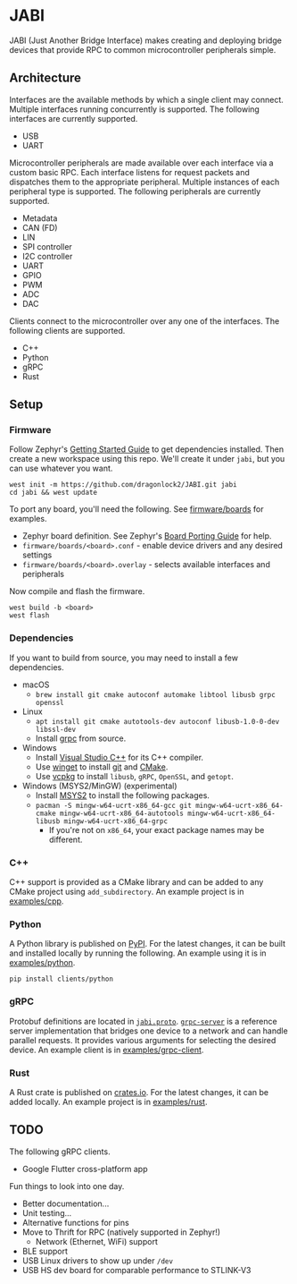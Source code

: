 # JABI

JABI (Just Another Bridge Interface) makes creating and deploying bridge devices that provide RPC to common microcontroller peripherals simple.

## Architecture

Interfaces are the available methods by which a single client may connect. Multiple interfaces running concurrently is supported. The following interfaces are currently supported.

- USB
- UART

Microcontroller peripherals are made available over each interface via a custom basic RPC. Each interface listens for request packets and dispatches them to the appropriate peripheral. Multiple instances of each peripheral type is supported. The following peripherals are currently supported.

- Metadata
- CAN (FD)
- LIN
- SPI controller
- I2C controller
- UART
- GPIO
- PWM
- ADC
- DAC

Clients connect to the microcontroller over any one of the interfaces. The following clients are supported.

- C++
- Python
- gRPC
- Rust

## Setup

### Firmware

Follow Zephyr's [Getting Started Guide](https://docs.zephyrproject.org/latest/getting_started/index.html) to get dependencies installed. Then create a new workspace using this repo. We'll create it under `jabi`, but you can use whatever you want.

```
west init -m https://github.com/dragonlock2/JABI.git jabi
cd jabi && west update
```

To port any board, you'll need the following. See [firmware/boards](firmware/boards/) for examples.

- Zephyr board definition. See Zephyr's [Board Porting Guide](https://docs.zephyrproject.org/latest/hardware/porting/board_porting.html) for help.
- `firmware/boards/<board>.conf` - enable device drivers and any desired settings
- `firmware/boards/<board>.overlay` - selects available interfaces and peripherals

Now compile and flash the firmware.

```
west build -b <board>
west flash
```

### Dependencies

If you want to build from source, you may need to install a few dependencies.

- macOS
    - `brew install git cmake autoconf automake libtool libusb grpc openssl`
- Linux
    - `apt install git cmake autotools-dev autoconf libusb-1.0-0-dev libssl-dev`
    - Install [grpc](https://github.com/grpc/grpc/blob/master/BUILDING.md) from source.
- Windows
    - Install [Visual Studio C++](https://visualstudio.microsoft.com/vs/features/cplusplus/) for its C++ compiler.
    - Use [winget](https://docs.microsoft.com/en-us/windows/package-manager/winget/) to install [git](https://winget.run/pkg/Git/Git) and [CMake](https://winget.run/pkg/Kitware/CMake).
    - Use [vcpkg](https://github.com/microsoft/vcpkg) to install `libusb`, `gRPC`, `OpenSSL`, and `getopt`.
- Windows (MSYS2/MinGW) (experimental)
    - Install [MSYS2](https://www.msys2.org/) to install the following packages.
    - `pacman -S mingw-w64-ucrt-x86_64-gcc git mingw-w64-ucrt-x86_64-cmake mingw-w64-ucrt-x86_64-autotools mingw-w64-ucrt-x86_64-libusb mingw-w64-ucrt-x86_64-grpc`
        - If you're not on `x86_64`, your exact package names may be different.

### C++

C++ support is provided as a CMake library and can be added to any CMake project using `add_subdirectory`. An example project is in [examples/cpp](examples/cpp).

### Python

A Python library is published on [PyPI](TODO). For the latest changes, it can be built and installed locally by running the following. An example using it is in [examples/python](examples/python).

```
pip install clients/python
```

### gRPC

Protobuf definitions are located in [`jabi.proto`](include/protos/jabi.proto). [`grpc-server`](clients/grpc-server) is a reference server implementation that bridges one device to a network and can handle parallel requests. It provides various arguments for selecting the desired device. An example client is in [examples/grpc-client](examples/grpc-client).

### Rust

A Rust crate is published on [crates.io](https://crates.io/crates/jabi). For the latest changes, it can be added locally. An example project is in [examples/rust](examples/rust).

## TODO

The following gRPC clients.

- Google Flutter cross-platform app

Fun things to look into one day.

- Better documentation...
- Unit testing...
- Alternative functions for pins
- Move to Thrift for RPC (natively supported in Zephyr!)
    - Network (Ethernet, WiFi) support
- BLE support
- USB Linux drivers to show up under `/dev`
- USB HS dev board for comparable performance to STLINK-V3
